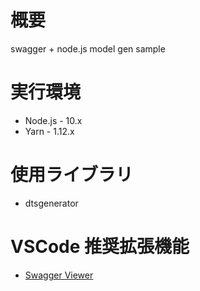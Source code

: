 # 概要

swagger + node.js model gen sample

# 実行環境

* Node.js - 10.x
* Yarn - 1.12.x

# 使用ライブラリ

* dtsgenerator

# VSCode 推奨拡張機能

* [Swagger Viewer](https://marketplace.visualstudio.com/items?itemName=Arjun.swagger-viewer)
